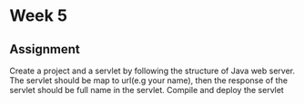 # Week 5

## Assignment 
Create a project and a servlet by following the structure of Java web server. The servlet should be map to url(e.g your name), then the response of the servlet should be full name in the servlet. Compile and deploy the servlet
